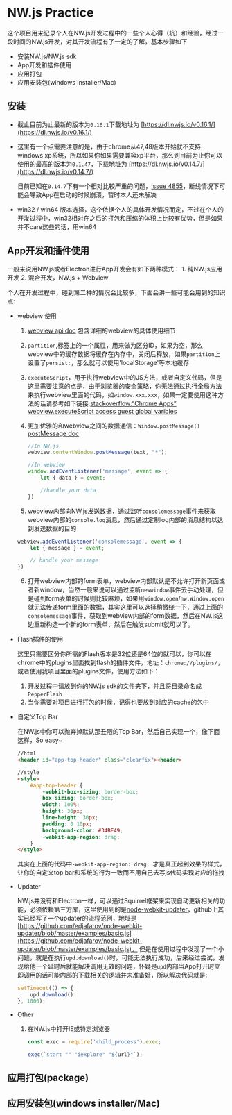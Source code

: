 # NW.js Practice

这个项目用来记录个人在NW.js开发过程中的一些个人心得（坑）和经验，经过一段时间的NW.js开发，对其开发流程有了一定的了解，基本步骤如下

* 安装NW.js/NW.js sdk
* App开发和插件使用
* 应用打包
* 应用安装包(windows installer/Mac)


## 安装

* 截止目前为止最新的版本为`0.16.1`下载地址为 [https://dl.nwjs.io/v0.16.1/](https://dl.nwjs.io/v0.16.1/)

* 这里有一个点需要注意的是，由于chrome从47,48版本开始就不支持windows xp系统，所以如果你如果需要兼容xp平台，那么到目前为止你可以使用的最高的版本为`0.1.47`，下载地址为 [https://dl.nwjs.io/v0.14.7/](https://dl.nwjs.io/v0.14.7/)

    目前已知在`0.14.7`下有一个相对比较严重的问题，[issue 4855](https://github.com/nwjs/nw.js/issues/4855)，断线情况下可能会导致App在启动的时候崩溃，暂时本人还未解决

* win32 / win64 版本选择，这个依据个人的具体开发情况而定，不过在个人的开发过程中，win32相对在之后的打包和压缩的体积上比较有优势，但是如果并不care这些的话，用win64


## App开发和插件使用

一般来说用NW.js或者Electron进行App开发会有如下两种模式：
    1. 纯NW.js应用开发
    2. 混合开发，NW.js + Webview

个人在开发过程中，碰到第二种的情况会比较多，下面会讲一些可能会用到的知识点:

* webview 使用
    1.  [webview api doc](https://developer.chrome.com/apps/tags/webview) 包含详细的webview的具体使用细节

    2. `partition`,标签上的一个属性，用来做为区分ID，如果为空，那么webview中的缓存数据将缓存在内存中，关闭后释放，如果`partition`上设置了`persist:`，那么就可以使用'localStorage'等本地缓存
    3. `executeScript`，用于执行webview中的JS方法，或者自定义代码，但是这里需要注意的点是，由于浏览器的安全策略，你无法通过执行全局方法来执行webview里面的代码，如`window.xxx.xxx`，如果一定要使用这种方法的话请参考如下链接:[stackoverflow:“Chrome Apps” webview.executeScript access guest global varibles](http://stackoverflow.com/questions/26851116/chrome-apps-webview-executescript-access-guest-global-varibles)
    4. 更加优雅的和webview之间的数据通信：`Window.postMessage()`
       [postMessage doc](https://developer.mozilla.org/en-US/docs/Web/API/Window/postMessage)
       ```javascript
       //In NW.js
       webview.contentWindow.postMessage(text, "*");

       //In webview
       window.addEventListener('message', event => {
           let { data } = event;

           //handle your data
       })
       ```
    5. webview内部向NW.js发送数据，通过监听`consolemessage`事件来获取webview内部的`console.log`消息，然后通过定制log内部的消息结构以达到发送数据的目的
    ```javascript
    webview.addEventListener('consolemessage', event => {
        let { message } = event;

        // handle your message
    })
    ```
    6. 打开webview内部的form表单，webview内部默认是不允许打开新页面或者新window，当然一般来说可以通过监听`newwindow`事件去手动处理，但是碰到form表单的时候则比较麻烦，如果用`window.open`/`nw.Window.open`就无法传递form里面的数据，其实这里可以选择稍微绕一下，通过上面的`consolemessage`事件，获取到webview内部的form数据，然后在NW.js这边重新构造一个新的form表单，然后在触发submit就可以了。


* Flash插件的使用

    这里只需要区分你所需的Flash版本是32位还是64位的就可以，你可以在chrome中的plugins里面找到flash的插件文件，地址：`chrome://plugins/`，或者使用我项目里面的plugins文件，使用方法如下：

    1. 开发过程中请放到你的NW.js sdk的文件夹下，并且将目录命名成`PepperFlash`
    2. 当你需要对项目进行打包的时候，记得也要放到对应的cache的包中


* 自定义Top Bar

    在NW.js中你可以抛弃掉默认那丑陋的Top Bar，然后自己实现一个，像下面这样，So easy~
    ```html
    //html
    <header id="app-top-header" class="clearfix"><header>

    //style
    <style>
        #app-top-header {
            -webkit-box-sizing: border-box;
            box-sizing: border-box;
            width: 100%;
            height: 30px;
            line-height: 30px;
            padding: 0 10px;
            background-color: #34BF49;
            -webkit-app-region: drag;
        }
    </style>
    ```
    其实在上面的代码中`-webkit-app-region: drag; `才是真正起到效果的样式，让你的自定义top bar和系统的行为一致而不用自己去写js代码实现对应的拖拽


* Updater

    NW.js并没有和Electron一样，可以通过Squirrel框架来实现自动更新相关的功能，必须依赖第三方库，这里使用到的是[node-webkit-updater](https://github.com/edjafarov/node-webkit-updater)，github上其实已经写了一个updater的流程范例，地址是[https://github.com/edjafarov/node-webkit-updater/blob/master/examples/basic.js](https://github.com/edjafarov/node-webkit-updater/blob/master/examples/basic.js)。
    但是在使用过程中发现了一个小问题，就是在执行`upd.download()`时，可能无法执行成功，后来经过尝试，发现给他一个延时后就能解决调用无效的问题，怀疑是`upd`内部当App打开时立即调用的话可能内部的下载相关的逻辑并未准备好，所以解决代码就是:
    ```javascript
    setTimeout(() => {
        upd.download()
    }, 1000);
    ```

* Other
    1. 在NW.js中打开IE或特定浏览器
        ```javascript
        const exec = require('child_process').exec;

        exec(`start "" "iexplore" "${url}"`);
        ```

## 应用打包(package)

## 应用安装包(windows installer/Mac)
